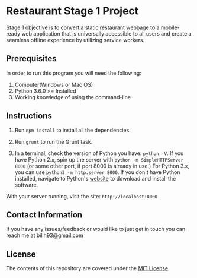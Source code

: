 # Restaurant Stage 1 Project

Stage 1 objective is to convert a static restaurant webpage to a mobile-ready web application that is universally accessible to all users and create a seamless offline experience by utilizing service workers.

## Prerequisites

In order to run this program you will need the following:

1. Computer(Windows or Mac OS)
2. Python 3.6.0 >= Installed
3. Working knowledge of using the command-line

## Instructions

1. Run `npm install` to install all the dependencies.

2. Run `grunt` to run the Grunt task.

3. In a terminal, check the version of Python you have: `python -V`. If you have Python 2.x, spin up the server with `python -m SimpleHTTPServer 8000` (or some other port, if port 8000 is already in use.) For Python 3.x, you can use `python3 -m http.server 8000`. If you don't have Python installed, navigate to Python's [website](https://www.python.org/) to download and install the software.

With your server running, visit the site: `http://localhost:8000`

## Contact Information

If you have any issues/feedback or would like to just get in touch you can reach me at billh93@gmail.com

## License
The contents of this repository are covered under the [MIT License](https://choosealicense.com/licenses/mit/).
